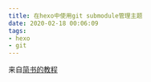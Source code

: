 ```yaml
---
title: 在hexo中使用git submodule管理主题
date: 2020-02-18 00:06:09
tags:
- hexo
- git
---
```


来自[简书的教程](https://juejin.im/post/5c2e22fcf265da615d72c596)

